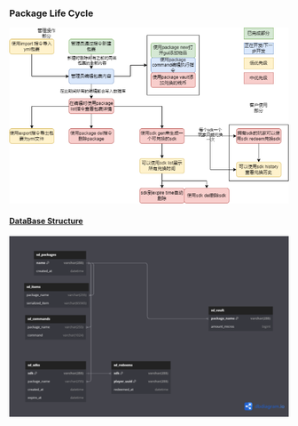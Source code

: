 ### Package Life Cycle
![develop schedule](./develop_schedule.png)

#### [DataBase Structure](https://dbdiagram.io/d/64f2cdd002bd1c4a5ed691ef)

![database.png](./database.png)